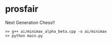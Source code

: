 # prosfair
Next Generation Chess!!


```
>> g++ ai/minimax_alpha_beta.cpp -o ai/minimax
>> python main.py
```
